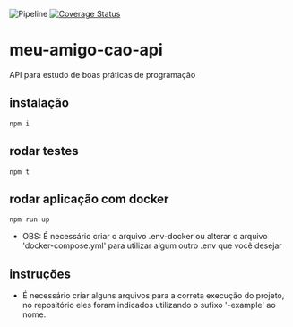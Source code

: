 ![Pipeline](https://github.com/AraujoGS/meu-amigo-cao-api/actions/workflows/pipeline.yml/badge.svg)
[![Coverage Status](https://coveralls.io/repos/github/AraujoGS/meu-amigo-cao-api/badge.svg?branch=main)](https://coveralls.io/github/AraujoGS/meu-amigo-cao-api?branch=main)

# meu-amigo-cao-api
API para estudo de boas práticas de programação

## instalação
` npm i `

## rodar testes
` npm t `

## rodar aplicação com docker
` npm run up `
- OBS: É necessário criar o arquivo .env-docker ou alterar o arquivo 'docker-compose.yml' para utilizar algum outro .env que você desejar

## instruções
- É necessário criar alguns arquivos para a correta execução do projeto, no repositório eles foram indicados utilizando o sufixo '-example' ao nome.

